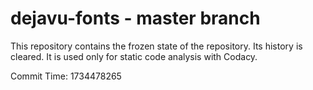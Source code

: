 # dejavu-fonts - master branch

This repository contains the frozen state of the repository.
Its history is cleared. It is used only for static code
analysis with Codacy.

Commit Time: 1734478265